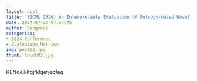 ```yaml
---
layout: post
title: "(ICML 2024) An Interpretable Evaluation of Entropy-based Novelty of Generative Models"
date: 2024-07-23 07:54:46
author: Sangyeop
categories:
- 2024 Conference
- Evaluation Metrics
img: post03.jpg
thumb: thumb03.jpg
---
```


KENqejklfqjfklqefjeqfeq